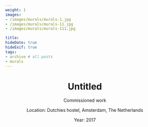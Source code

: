 ```yaml
---
weight: 1
images:
- /images/murals/murals-1.jpg
- /images/murals/murals-11.jpg
- /images/murals/murals-111.jpg

title: 
hideDate: true
hideExif: true
tags:
- archive # all posts
- murals
---
```



<html>
<head>
<style>
h1 {text-align: center;} 
p {text-align: center;}

</style>
</head>
<body>

<h1>Untitled</h1>
<p>Commissioned work</p>
<p>Location: Dutchies hostel, Amsterdam, The Netherlands</p>
<p>Year: 2017</p>


</body>
</html>


